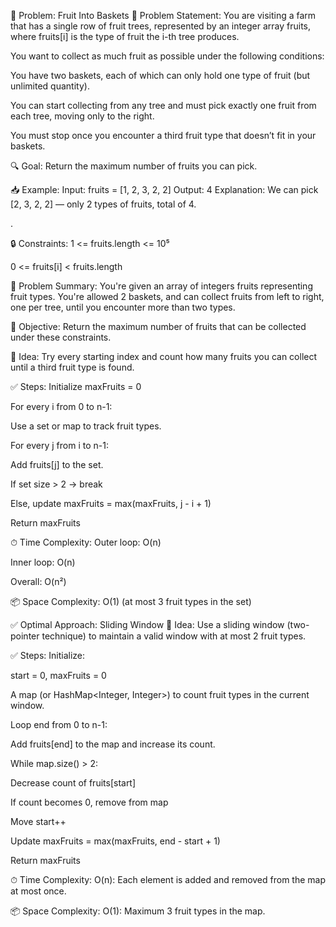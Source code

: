 🍎 Problem: Fruit Into Baskets
📜 Problem Statement:
You are visiting a farm that has a single row of fruit trees, represented by an integer array fruits, where fruits[i] is the type of fruit the i-th tree produces.

You want to collect as much fruit as possible under the following conditions:

You have two baskets, each of which can only hold one type of fruit (but unlimited quantity).

You can start collecting from any tree and must pick exactly one fruit from each tree, moving only to the right.

You must stop once you encounter a third fruit type that doesn’t fit in your baskets.

🔍 Goal: Return the maximum number of fruits you can pick.

📥 Example:
Input: fruits = [1, 2, 3, 2, 2]
Output: 4
Explanation: We can pick [2, 3, 2, 2] — only 2 types of fruits, total of 4.

.

🔒 Constraints:
1 <= fruits.length <= 10⁵

0 <= fruits[i] < fruits.length

🔴 Problem Summary:
You're given an array of integers fruits representing fruit types.
You're allowed 2 baskets, and can collect fruits from left to right, one per tree, until you encounter more than two types.

🎯 Objective: Return the maximum number of fruits that can be collected under these constraints.

🧠 Idea:
Try every starting index and count how many fruits you can collect until a third fruit type is found.

✅ Steps:
Initialize maxFruits = 0

For every i from 0 to n-1:

Use a set or map to track fruit types.

For every j from i to n-1:

Add fruits[j] to the set.

If set size > 2 → break

Else, update maxFruits = max(maxFruits, j - i + 1)

Return maxFruits

⏱ Time Complexity:
Outer loop: O(n)

Inner loop: O(n)

Overall: O(n²)

📦 Space Complexity:
O(1) (at most 3 fruit types in the set)

✅ Optimal Approach: Sliding Window
🧠 Idea:
Use a sliding window (two-pointer technique) to maintain a valid window with at most 2 fruit types.

✅ Steps:
Initialize:

start = 0, maxFruits = 0

A map (or HashMap<Integer, Integer>) to count fruit types in the current window.

Loop end from 0 to n-1:

Add fruits[end] to the map and increase its count.

While map.size() > 2:

Decrease count of fruits[start]

If count becomes 0, remove from map

Move start++

Update maxFruits = max(maxFruits, end - start + 1)

Return maxFruits

⏱ Time Complexity:
O(n): Each element is added and removed from the map at most once.

📦 Space Complexity:
O(1): Maximum 3 fruit types in the map.

